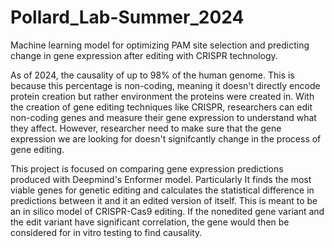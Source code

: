 # Pollard_Lab-Summer_2024
Machine learning model for optimizing PAM site selection and predicting change in gene expression after editing with CRISPR technology.

As of 2024, the causality of up to 98% of the human genome. This is because this percentage is non-coding, meaning it doesn't directly encode protein creation but rather environment the proteins were created in. With the creation of gene editing techniques like CRISPR, researchers can edit non-coding genes and measure their gene expression to understand what they affect. However, researcher need to make sure that the gene expression we are looking for doesn't signifcantly change in the process of gene editing.

This project is focused on comparing gene expression predictions produced with Deepmind's Enformer model. Particularly It finds the most viable genes for genetic editing and calculates the statistical difference in predictions between it and it an edited version of itself. This is meant to be an in silico model of CRISPR-Cas9 editing. If the nonedited gene variant and the edit variant have significant correlation, the gene would then be considered for in vitro testing to find causality. 
